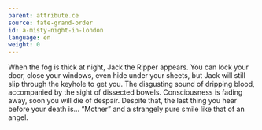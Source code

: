 ```yaml
---
parent: attribute.ce
source: fate-grand-order
id: a-misty-night-in-london
language: en
weight: 0
---
```


When the fog is thick at night, Jack the Ripper appears.
You can lock your door, close your windows, even hide under your sheets, but Jack will still slip through the keyhole to get you.
The disgusting sound of dripping blood, accompanied by the sight of dissected bowels.
Consciousness is fading away, soon you will die of despair.
Despite that, the last thing you hear before your death is…
“Mother”
and a strangely pure smile like that of an angel.
